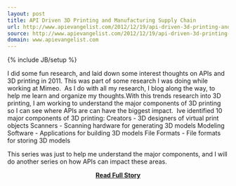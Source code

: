```yaml
---
layout: post
title: API Driven 3D Printing and Manufacturing Supply Chain
url: http://www.apievangelist.com/2012/12/19/api-driven-3d-printing-and-manufacturing-supply-chain/
source: http://www.apievangelist.com/2012/12/19/api-driven-3d-printing-and-manufacturing-supply-chain/
domain: www.apievangelist.com
---
```

{% include JB/setup %}<p>I did some fun research, and laid down some interest thoughts on APIs and 3D printing in 2011. This was part of some research I was doing while working at Mimeo. 
 As I do with all my research, I blog along the way, to help me learn and organize my thoughts.With this trends research into 3D printing, I am working to understand the major components of 3D printing so I can see where APIs are can have the biggest impact. 
 Ive identified 10 major components of 3D printing:
 Creators - 3D designers of virtual print objects
 Scanners - Scanning hardware for generating 3D models
 Modeling Software - Applications for building 3D models
 File Formats - File formats for storing 3D models
 
 This series was just to help me understand the major components, and I will do another series on how APIs can impact these areas.</p>
<center><p><a href="http://www.apievangelist.com/2012/12/19/api-driven-3d-printing-and-manufacturing-supply-chain/" style='padding:25px; font-sze:18px; font-weight: bold;'>Read Full Story</a></p></center>
